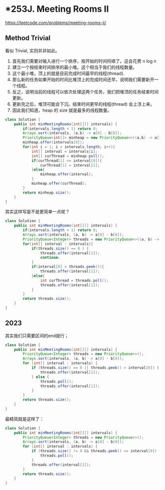 # \*253J. Meeting Rooms II

https://leetcode.com/problems/meeting-rooms-ii/

## Method Trivial

看似 Trivial, 实则并非如此。

1. 首先我们需要对输入进行一个排序，按开始的时间捋顺了。这会花费 n log n
2. 建立一个按结束时间排序的最小堆。这个相当于我们的线程数量。
3. 这个最小堆，顶上的就是目前完成时间最早的线程(thread).
4. 那么新的任务如果开始的时间比堆顶上的完成时间还早，说明我们需要新开一个线程。
5. 反之，说明当前的线程可以依次处理这两个任务，我们把堆顶的任务结束时间更新。
6. 更新完之后，堆顶可能会下沉。结束时间更早的线程(thread) 会上浮上来。
7. 因此我们知道，heap 的 size 就是最多的线程数量。

```java
class Solution {
    public int minMeetingRooms(int[][] intervals) {
        if(intervals.length < 1) return 0;
        Arrays.sort(intervals, (a,b) -> a[0] - b[0]);
        PriorityQueue<int[]> minheap = new PriorityQueue<>((a,b) -> a[1] - b[1] );
        minheap.offer(intervals[0]);
        for(int i = 1; i < intervals.length; i++){
            int[] interval = intervals[i];
            int[] curThread = minheap.poll();
            if(curThread[1] <= interval[0]){
                curThread[1] = interval[1];
            }else{
                minheap.offer(interval);
            }
            minheap.offer(curThread);
        }
        return minheap.size();
    }
}
```

其实这样写是不是更简单一点呢？

```java
class Solution {
    public int minMeetingRooms(int[][] intervals) {
        if(intervals.length < 1) return 0;
        Arrays.sort(intervals, (a, b) -> a[0] - b[0]);
        PriorityQueue<Integer> threads = new PriorityQueue<>((a, b) -> a - b );
        for(int[] interval : intervals){
            if(threads.size() == 0 ) {
                threads.offer(interval[1]);
                continue;
            }
            if(interval[0] < threads.peek()){
                threads.offer(interval[1]);
            }else{
                int curThread = threads.poll();
                threads.offer(interval[1]);
            }
        }
        return threads.size();
    }
}
```



## 2023
其实我们只需要区间的end就行；
```java
class Solution {
    public int minMeetingRooms(int[][] intervals) {
        PriorityQueue<Integer> threads = new PriorityQueue<>();
        Arrays.sort(intervals, (a, b) -> a[0] - b[0]);
        for (int[] interval : intervals) {
            if (threads.size() == 0 || threads.peek() > interval[0]) {
                threads.offer(interval[1]);
            } else {
                threads.poll();
                threads.offer(interval[1]);
            }
        }
        return threads.size();
    }
}
```

最精简就是这样了：

```java
class Solution {
    public int minMeetingRooms(int[][] intervals) {
        PriorityQueue<Integer> threads = new PriorityQueue<>();
        Arrays.sort(intervals, (a, b) -> a[0] - b[0]);
        for (int[] interval : intervals) {
            if (threads.size() != 0 && threads.peek() <= interval[0]) {
                threads.poll();
            }
            threads.offer(interval[1]);
        }
        return threads.size();
    }
}
```
